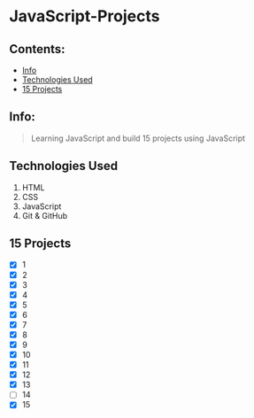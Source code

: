 # JavaScript-Projects

## Contents: 
* [Info](#Info)<br>
* [Technologies Used](#Technologies-Used)<br>
* [15 Projects](#15-Projects)<br>

## Info:
> Learning JavaScript and build 15 projects using JavaScript

## Technologies Used
1. HTML
2. CSS
3. JavaScript
4. Git & GitHub

## 15 Projects
- [x] 1
- [x] 2
- [x] 3
- [x] 4
- [x] 5
- [x] 6
- [x] 7
- [x] 8
- [x] 9
- [x] 10
- [x] 11
- [x] 12
- [x] 13
- [ ] 14
- [x] 15
